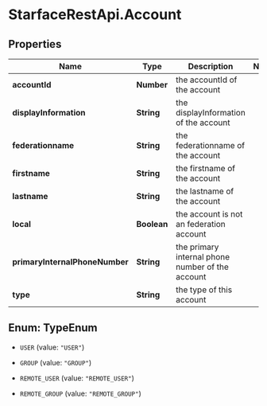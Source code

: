 # StarfaceRestApi.Account

## Properties
Name | Type | Description | Notes
------------ | ------------- | ------------- | -------------
**accountId** | **Number** | the accountId of the account | 
**displayInformation** | **String** | the displayInformation of the account | 
**federationname** | **String** | the federationname of the account | 
**firstname** | **String** | the firstname of the account | 
**lastname** | **String** | the lastname of the account | 
**local** | **Boolean** | the account is not an federation account | 
**primaryInternalPhoneNumber** | **String** | the primary internal phone number of the account | 
**type** | **String** | the type of this account | 


<a name="TypeEnum"></a>
## Enum: TypeEnum


* `USER` (value: `"USER"`)

* `GROUP` (value: `"GROUP"`)

* `REMOTE_USER` (value: `"REMOTE_USER"`)

* `REMOTE_GROUP` (value: `"REMOTE_GROUP"`)




